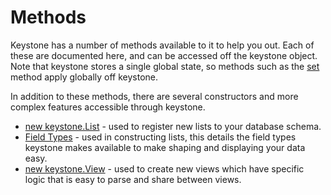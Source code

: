 # Methods

Keystone has a number of methods available to it to help you out. Each of these are documented here, and can be accessed off the keystone object. Note that keystone stores a single global state, so methods such as the [set](/methods/set) method apply globally off keystone.

In addition to these methods, there are several constructors and more complex features accessible through keystone.

- [new keystone.List](/list) - used to register new lists to your database schema.
- [Field Types](/field) - used in constructing lists, this details the field types keystone makes available to make shaping and displaying your data easy.
- [new keystone.View](/view) - used to create new views which have specific logic that is easy to parse and share between views.
